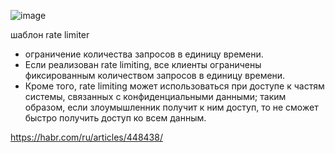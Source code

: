 ![image](https://github.com/user-attachments/assets/1d7e2c12-79ce-4dc1-b86a-395ec11a7cd2)

шаблон rate limiter
- ограничение количества запросов в единицу времени.
- Если реализован rate limiting, все клиенты ограничены фиксированным количеством запросов в единицу времени.
- Кроме того, rate limiting может использоваться при доступе к частям системы, связанных с конфиденциальными данными; таким образом, если злоумышленник получит к ним доступ, то не сможет быстро получить доступ ко всем данным.
  
https://habr.com/ru/articles/448438/
